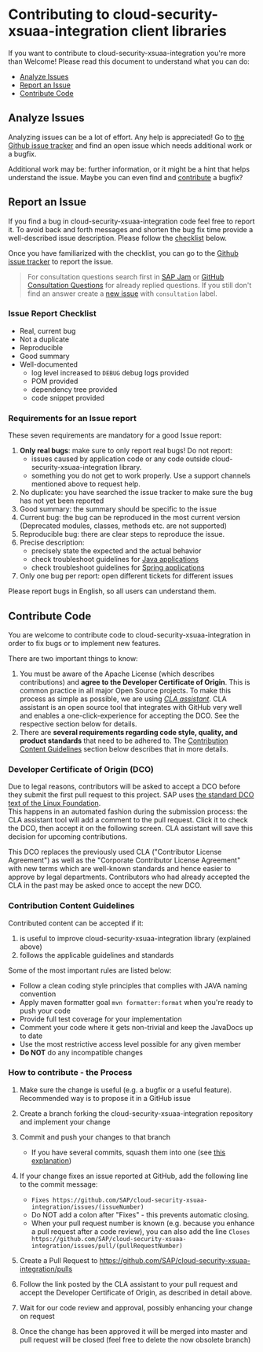 # Contributing to cloud-security-xsuaa-integration client libraries

If you want to contribute to cloud-security-xsuaa-integration you're more than Welcome! Please read this document to understand what you can do:
 * [Analyze Issues](#analyze-issues)
 * [Report an Issue](#report-an-issue)
 * [Contribute Code](#contribute-code)

## Analyze Issues

Analyzing issues can be a lot of effort. Any help is appreciated!
Go to [the Github issue tracker](https://github.com/SAP/cloud-security-xsuaa-integration/issues?state=open) and find an open issue which needs additional work or a bugfix.

Additional work may be: further information, or it might be a hint that helps understand the issue. Maybe you can even find and [contribute](#contribute-code) a bugfix?


## Report an Issue

If you find a bug in cloud-security-xsuaa-integration code feel free to report it.
To avoid back and forth messages and shorten the bug fix time provide a well-described issue description. Please follow the [checklist](#Issue-Report-Checklist) below.

Once you have familiarized with the checklist, you can go to the [Github issue tracker](https://github.com/SAP/cloud-security-xsuaa-integration/issues/new) to report the issue.

> For consultation questions search first in [SAP Jam](https://jam4.sapjam.com/groups/DRuoC97ApSanbbXx20g4kb/forums) or [GitHub Consultation Questions](https://github.com/SAP/cloud-security-xsuaa-integration/issues?q=label%3Aconsultation+) for already replied questions. If you still don't find an answer create a [new issue](https://github.com/SAP/cloud-security-xsuaa-integration/issues/new) with `consultation` label.

### Issue Report Checklist

 * Real, current bug
 * Not a duplicate
 * Reproducible
 * Good summary
 * Well-documented
    * log level increased to `DEBUG` debug logs provided
    * POM provided
    * dependency tree provided
    * code snippet provided


### Requirements for an Issue report

These seven requirements are mandatory for a good Issue report:
1. **Only real bugs**: make sure to only report real bugs! Do not report:
   * issues caused by application code or any code outside cloud-security-xsuaa-integration library.
   * something you do not get to work properly. Use a support channels mentioned above to request help.
2. No duplicate: you have searched the issue tracker to make sure the bug has not yet been reported
3. Good summary: the summary should be specific to the issue
4. Current bug: the bug can be reproduced in the most current version (Deprecated modules, classes, methods etc. are not supported)
5. Reproducible bug: there are clear steps to reproduce the issue. 
6. Precise description:
   * precisely state the expected and the actual behavior
   * check troubleshoot guidelines for [Java applications](https://github.com/SAP/cloud-security-xsuaa-integration/tree/master/java-security#troubleshoot) 
   * check troubleshoot guidelines for [Spring applications](https://github.com/SAP/cloud-security-xsuaa-integration/tree/master/spring-xsuaa#troubleshoot)  
7. Only one bug per report: open different tickets for different issues

Please report bugs in English, so all users can understand them.


## Contribute Code

You are welcome to contribute code to cloud-security-xsuaa-integration in order to fix bugs or to implement new features.

There are two important things to know:

1.  You must be aware of the Apache License (which describes contributions) and **agree to the Developer Certificate of Origin**. This is common practice in all major Open Source projects. To make this process as simple as possible, we are using *[CLA assistant](https://cla-assistant.io/)*. CLA assistant is an open source tool that integrates with GitHub very well and enables a one-click-experience for accepting the DCO. See the respective section below for details.
2.  There are **several requirements regarding code style, quality, and product standards** that need to be adhered to. The [Contribution Content Guidelines](#Contribution-Content-Guidelines) section below describes that in more details.


### Developer Certificate of Origin (DCO)

Due to legal reasons, contributors will be asked to accept a DCO before they submit the first pull request to this project. SAP uses [the standard DCO text of the Linux Foundation](https://developercertificate.org/).  
This happens in an automated fashion during the submission process: the CLA assistant tool will add a comment to the pull request. Click it to check the DCO, then accept it on the following screen. CLA assistant will save this decision for upcoming contributions.

This DCO replaces the previously used CLA ("Contributor License Agreement") as well as the "Corporate Contributor License Agreement" with new terms which are well-known standards and hence easier to approve by legal departments. Contributors who had already accepted the CLA in the past may be asked once to accept the new DCO.


### Contribution Content Guidelines

Contributed content can be accepted if it:

1. is useful to improve cloud-security-xsuaa-integration library (explained above)
2. follows the applicable guidelines and standards

Some of the most important rules are listed below:

-   Follow a clean coding style principles that complies with JAVA naming convention
-   Apply maven formatter goal `mvn formatter:format` when you're ready to push your code
-   Provide full test coverage for your implementation
-   Comment your code where it gets non-trivial and keep the JavaDocs up to date
-   Use the most restrictive access level possible for any given member
-   **Do NOT** do any incompatible changes

### How to contribute - the Process

1.  Make sure the change is useful (e.g. a bugfix or a useful feature). Recommended way is to propose it in a GitHub issue
2.  Create a branch forking the cloud-security-xsuaa-integration repository and implement your change
3.  Commit and push your changes to that branch
    -   If you have several commits, squash them into one (see [this explanation](http://davidwalsh.name/squash-commits-git))

5.  If your change fixes an issue reported at GitHub, add the following line to the commit message:
    - ```Fixes https://github.com/SAP/cloud-security-xsuaa-integration/issues/(issueNumber)```
    - Do NOT add a colon after "Fixes" - this prevents automatic closing.
	- When your pull request number is known (e.g. because you enhance a pull request after a code review), you can also add the line ```Closes https://github.com/SAP/cloud-security-xsuaa-integration/issues/pull/(pullRequestNumber)```
6.  Create a Pull Request to https://github.com/SAP/cloud-security-xsuaa-integration/pulls
7.  Follow the link posted by the CLA assistant to your pull request and accept the Developer Certificate of Origin, as described in detail above.
8.  Wait for our code review and approval, possibly enhancing your change on request
9.  Once the change has been approved it will be merged into master and pull request will be closed (feel free to delete the now obsolete branch)